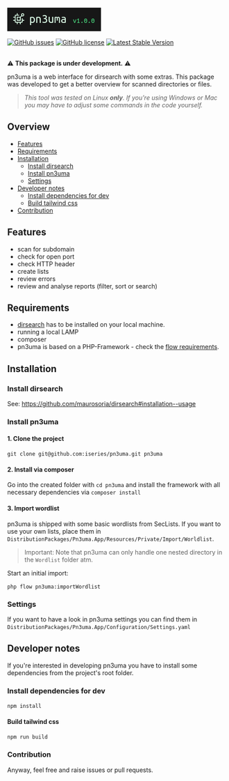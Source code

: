 <p><img src="./.github/logo.png" alt="pn4uma"></p>
<a href="https://github.com/iseries/pn3uma/issues"><img alt="GitHub issues" src="https://img.shields.io/github/issues/iseries/pn3uma"></a>
<a href="https://github.com/iseries/pn3uma"><img alt="GitHub license" src="https://img.shields.io/github/license/iseries/pn3uma"></a>
<a href="https://github.com/iseries/pn3uma/releases"><img src="https://img.shields.io/badge/version-not released-orange" alt="Latest Stable Version"></a>
<br><br>

⚠️ **This package is under development.** ⚠️

pn3uma is a web interface for dirsearch with some extras. This package was developed to get a better overview for scanned directories or files.

> _This tool was tested on Linux **only**. If you're using Windows or Mac you may have to adjust some commands in the code yourself._

## Overview
- [Features](#Features)
- [Requirements](#Requirements)
- [Installation](#Installation)
  - [Install dirsearch](#Install-dirsearch)
  - [Install pn3uma](#Install-pn3uma)
  - [Settings](#Settings)
- [Developer notes](#Developer-notes)
  - [Install dependencies for dev](#Install-dependencies-for-dev)
  - [Build tailwind css](#Build-tailwind-css)
- [Contribution](#Contribution)

## Features
- scan for subdomain
- check for open port
- check HTTP header
- create lists
- review errors
- review and analyse reports (filter, sort or search)

## Requirements
- [dirsearch](https://github.com/maurosoria/dirsearch) has to be installed on your local machine.
- running a local LAMP
- composer
- pn3uma is based on a PHP-Framework - check the [flow requirements](https://flowframework.readthedocs.io/en/stable/TheDefinitiveGuide/PartII/Requirements.html).

## Installation
### Install dirsearch
See: https://github.com/maurosoria/dirsearch#installation--usage

### Install pn3uma

#### 1. Clone the project
```Shell
git clone git@github.com:iseries/pn3uma.git pn3uma
```
#### 2. Install via composer
Go into the created folder with `cd pn3uma` and install the framework with all necessary dependencies via `composer install`

#### 3. Import wordlist
pn3uma is shipped with some basic wordlists from SecLists. If you want to use your own lists, place them in `DistributionPackages/Pn3uma.App/Resources/Private/Import/Worldlist`.
> Important: Note that pn3uma can only handle one nested directory in the `Wordlist` folder atm.

Start an initial import:

```Shell
php flow pn3uma:importWordlist
```

### Settings
If you want to have a look in pn3uma settings you can find them in `DistributionPackages/Pn3uma.App/Configuration/Settings.yaml`

## Developer notes
If you're interested in developing pn3uma you have to install some dependencies from the project's root folder.

### Install dependencies for dev
```Shell
npm install
```

#### Build tailwind css
```Shell
npm run build
```

### Contribution
Anyway, feel free and raise issues or pull requests.
